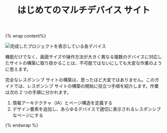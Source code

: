 ﻿---
layout: section
title: "はじめてのマルチデバイス サイト"
description: "ウェブは小さな携帯端末から大きなテレビまで、さまざまな画面サイズのデバイスからアクセスできます。これらすべてのデバイスに対応したサイトの構築方法について学びましょう。"
introduction: "マルチデバイス サイトを構築するのは、思ったほど大変ではありません。このガイドでは、<a href='https://www.udacity.com/course/cs256'>CS256 モバイルサイト構築コース</a>の商品ランディング ページを例に、さまざまなデバイスに対応したランディング ページを作成していきます。"
article:
  written_on: 2014-01-01
  updated_on: 2014-01-06
  order: 2
id: multi-screen
collection: getting-started
authors:
  - paulkinlan
translators:
  - agektmr
---

{% wrap content%}

<img src="images/finaloutput-2x.jpg" alt="完成したプロジェクトを表示している各デバイス">

機能だけでなく、画面サイズや操作方法が大きく異なる複数のデバイスに対応したサイトの構築に取り掛かることは、不可能ではないにしても大変な作業のように思えます。

完全なレスポンシブ サイトの構築は、思ったほど大変ではありません。このガイドでは、レスポンシブ サイトの構築の開始に役立つ手順を紹介します。作業は次の 2 つの手順に分かれます。

1.  情報アーキテクチャ（IA）とページ構造を定義する 
2.  デザイン要素を追加し、あらゆるデバイスで適切に表示されるレスポンシブなページにする

{% endwrap %}

